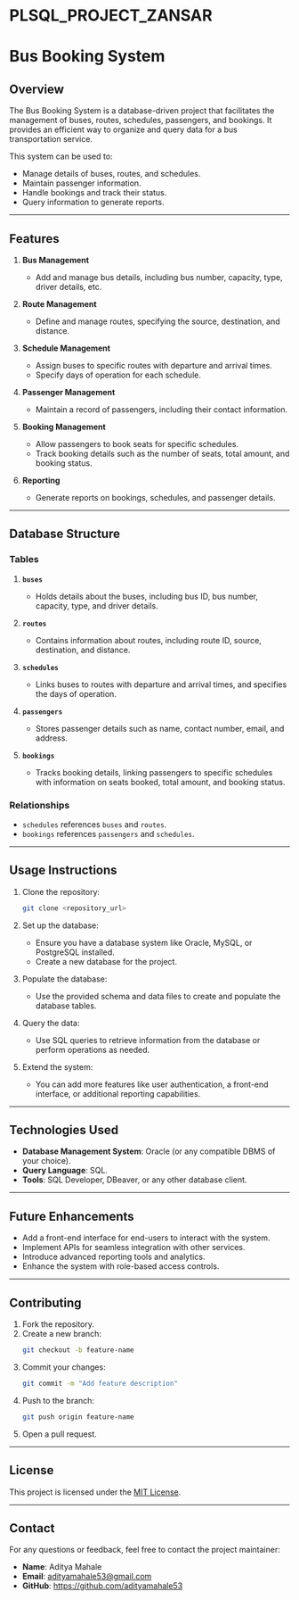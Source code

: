 # PLSQL_PROJECT_ZANSAR

# Bus Booking System

## Overview
The Bus Booking System is a database-driven project that facilitates the management of buses, routes, schedules, passengers, and bookings. It provides an efficient way to organize and query data for a bus transportation service.

This system can be used to:
- Manage details of buses, routes, and schedules.
- Maintain passenger information.
- Handle bookings and track their status.
- Query information to generate reports.

---

## Features
1. **Bus Management**
   - Add and manage bus details, including bus number, capacity, type, driver details, etc.

2. **Route Management**
   - Define and manage routes, specifying the source, destination, and distance.

3. **Schedule Management**
   - Assign buses to specific routes with departure and arrival times.
   - Specify days of operation for each schedule.

4. **Passenger Management**
   - Maintain a record of passengers, including their contact information.

5. **Booking Management**
   - Allow passengers to book seats for specific schedules.
   - Track booking details such as the number of seats, total amount, and booking status.

6. **Reporting**
   - Generate reports on bookings, schedules, and passenger details.

---

## Database Structure
### Tables
1. **`buses`**
   - Holds details about the buses, including bus ID, bus number, capacity, type, and driver details.

2. **`routes`**
   - Contains information about routes, including route ID, source, destination, and distance.

3. **`schedules`**
   - Links buses to routes with departure and arrival times, and specifies the days of operation.

4. **`passengers`**
   - Stores passenger details such as name, contact number, email, and address.

5. **`bookings`**
   - Tracks booking details, linking passengers to specific schedules with information on seats booked, total amount, and booking status.

### Relationships
- `schedules` references `buses` and `routes`.
- `bookings` references `passengers` and `schedules`.

---

## Usage Instructions
1. Clone the repository:
   ```bash
   git clone <repository_url>
   ```

2. Set up the database:
   - Ensure you have a database system like Oracle, MySQL, or PostgreSQL installed.
   - Create a new database for the project.

3. Populate the database:
   - Use the provided schema and data files to create and populate the database tables.

4. Query the data:
   - Use SQL queries to retrieve information from the database or perform operations as needed.

5. Extend the system:
   - You can add more features like user authentication, a front-end interface, or additional reporting capabilities.

---

## Technologies Used
- **Database Management System**: Oracle (or any compatible DBMS of your choice).
- **Query Language**: SQL.
- **Tools**: SQL Developer, DBeaver, or any other database client.

---

## Future Enhancements
- Add a front-end interface for end-users to interact with the system.
- Implement APIs for seamless integration with other services.
- Introduce advanced reporting tools and analytics.
- Enhance the system with role-based access controls.

---

## Contributing
1. Fork the repository.
2. Create a new branch:
   ```bash
   git checkout -b feature-name
   ```
3. Commit your changes:
   ```bash
   git commit -m "Add feature description"
   ```
4. Push to the branch:
   ```bash
   git push origin feature-name
   ```
5. Open a pull request.

---

## License
This project is licensed under the [MIT License](LICENSE).

---

## Contact
For any questions or feedback, feel free to contact the project maintainer:
- **Name**: Aditya Mahale
- **Email**: adityamahale53@gmail.com
- **GitHub**: https://github.com/adityamahale53

